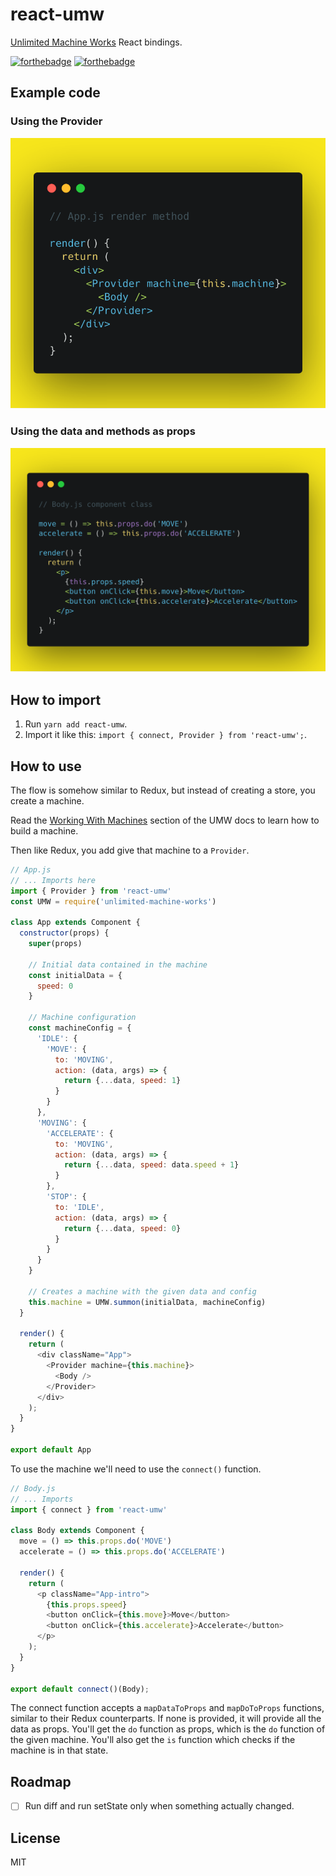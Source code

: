 # react-umw
[Unlimited Machine Works](https://unlimited-machine-works.surge.sh/) React bindings.

[![forthebadge](http://forthebadge.com/images/badges/built-with-resentment.svg)](http://forthebadge.com)
[![forthebadge](http://forthebadge.com/images/badges/uses-js.svg)](http://forthebadge.com)

## Example code

### Using the Provider

![Using the Provider](./example-1.png)

### Using the data and methods as props

![Using the data and methods as props](./example-2.png)

## How to import
1. Run `yarn add react-umw`.
2. Import it like this: `import { connect, Provider } from 'react-umw';`.

## How to use
The flow is somehow similar to Redux, but instead of creating a store, you create a machine.

Read the [Working With Machines](https://unlimited-machine-works.surge.sh/docs/machines.html) section of the UMW docs to learn how to build a machine.

Then like Redux, you add give that machine to a `Provider`.

```js
// App.js
// ... Imports here
import { Provider } from 'react-umw'
const UMW = require('unlimited-machine-works')

class App extends Component {
  constructor(props) {
    super(props)

    // Initial data contained in the machine
    const initialData = {
      speed: 0
    }

    // Machine configuration
    const machineConfig = {
      'IDLE': {
        'MOVE': {
          to: 'MOVING',
          action: (data, args) => {
            return {...data, speed: 1}
          }
        }
      },
      'MOVING': {
        'ACCELERATE': {
          to: 'MOVING',
          action: (data, args) => {
            return {...data, speed: data.speed + 1}
          }
        },
        'STOP': {
          to: 'IDLE',
          action: (data, args) => {
            return {...data, speed: 0}
          }
        }
      }
    }

    // Creates a machine with the given data and config
    this.machine = UMW.summon(initialData, machineConfig)
  }

  render() {
    return (
      <div className="App">
        <Provider machine={this.machine}>
          <Body />
        </Provider>
      </div>
    );
  }
}

export default App
```

To use the machine we'll need to use the `connect()` function.

```js
// Body.js
// ... Imports
import { connect } from 'react-umw'

class Body extends Component {
  move = () => this.props.do('MOVE')
  accelerate = () => this.props.do('ACCELERATE')

  render() {
    return (
      <p className="App-intro">
        {this.props.speed}
        <button onClick={this.move}>Move</button>
        <button onClick={this.accelerate}>Accelerate</button>
      </p>
    );
  }
}

export default connect()(Body);
```

The connect function accepts a `mapDataToProps` and `mapDoToProps` functions, similar to their Redux counterparts. If none is provided, it will provide all the data as props.
You'll get the `do` function as props, which is the `do` function of the given machine.
You'll also get the `is` function which checks if the machine is in that state.

## Roadmap
- [ ] Run diff and run setState only when something actually changed.

## License
MIT